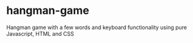 # hangman-game
Hangman game with a few words and keyboard functionality using pure Javascript, HTML and CSS
